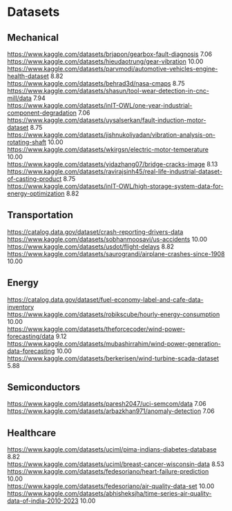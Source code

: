 # Datasets

## Mechanical

https://www.kaggle.com/datasets/brjapon/gearbox-fault-diagnosis 7.06 <br>
https://www.kaggle.com/datasets/hieudaotrung/gear-vibration 10.00 <br>
https://www.kaggle.com/datasets/parvmodi/automotive-vehicles-engine-health-dataset 8.82 <br>
https://www.kaggle.com/datasets/behrad3d/nasa-cmaps 8.75 <br>
https://www.kaggle.com/datasets/shasun/tool-wear-detection-in-cnc-mill/data 7.94 <br>
https://www.kaggle.com/datasets/inIT-OWL/one-year-industrial-component-degradation 7.06 <br>
https://www.kaggle.com/datasets/uysalserkan/fault-induction-motor-dataset 8.75 <br>
https://www.kaggle.com/datasets/jishnukoliyadan/vibration-analysis-on-rotating-shaft 10.00 <br>
https://www.kaggle.com/datasets/wkirgsn/electric-motor-temperature 10.00 <br>
https://www.kaggle.com/datasets/yidazhang07/bridge-cracks-image 8.13 <br>
https://www.kaggle.com/datasets/ravirajsinh45/real-life-industrial-dataset-of-casting-product 8.75 <br>
https://www.kaggle.com/datasets/inIT-OWL/high-storage-system-data-for-energy-optimization 8.82 <br>

## Transportation

https://catalog.data.gov/dataset/crash-reporting-drivers-data
https://www.kaggle.com/datasets/sobhanmoosavi/us-accidents 10.00 <br>
https://www.kaggle.com/datasets/usdot/flight-delays 8.82 <br>
https://www.kaggle.com/datasets/saurograndi/airplane-crashes-since-1908 10.00 <br>

## Energy

https://catalog.data.gov/dataset/fuel-economy-label-and-cafe-data-inventory <br>
https://www.kaggle.com/datasets/robikscube/hourly-energy-consumption 10.00 <br>
https://www.kaggle.com/datasets/theforcecoder/wind-power-forecasting/data 9.12 <br>
https://www.kaggle.com/datasets/mubashirrahim/wind-power-generation-data-forecasting 10.00 <br>
https://www.kaggle.com/datasets/berkerisen/wind-turbine-scada-dataset 5.88 <br>

## Semiconductors

https://www.kaggle.com/datasets/paresh2047/uci-semcom/data 7.06 <br>
https://www.kaggle.com/datasets/arbazkhan971/anomaly-detection 7.06 <br>

## Healthcare

https://www.kaggle.com/datasets/uciml/pima-indians-diabetes-database 8.82 <br>
https://www.kaggle.com/datasets/uciml/breast-cancer-wisconsin-data 8.53 <br>
https://www.kaggle.com/datasets/fedesoriano/heart-failure-prediction 10.00 <br>
https://www.kaggle.com/datasets/fedesoriano/air-quality-data-set 10.00 <br>
https://www.kaggle.com/datasets/abhisheksjha/time-series-air-quality-data-of-india-2010-2023 10.00 <br>


